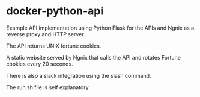 # docker-python-api
Example API implementation using Python Flask for the APIs and Ngnix as a reverse proxy and HTTP server.

The API returns UNIX fortune cookies.

A static website served by Ngnix that calls the API and rotates Fortune cookies every 20 seconds.

There is also a slack integration using the slash command.

The run.sh file is self explanatory.
